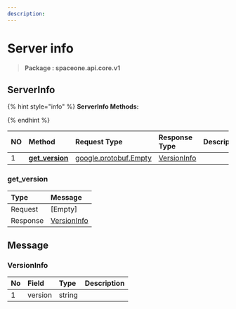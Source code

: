 ```yaml
---
description:  
---
```

# Server info

>  **Package : spaceone.api.core.v1**

## ServerInfo

{% hint style="info" %}
**ServerInfo Methods:**

{%  endhint %}


| NO |  Method | Request Type | Response Type | Description |
| :--- | :--- | :--- | :--- | :--- |
| 1 | [**get_version**](server-info.md#get_version)| [google.protobuf.Empty](https://github.com/protocolbuffers/protobuf/blob/master/src/google/protobuf/empty.proto)|   [VersionInfo](server-info.md#versioninfo) |  | 
 

 
### get_version


| Type | Message |
| :--- | :--- |
| Request | [Empty] |
| Response |  [VersionInfo](server-info.md#versioninfo)  |


## 

## Message

### VersionInfo
| No | Field | Type |  Description |
| :--- | :--- | :--- | :--- |
| 1 | version |string | |
